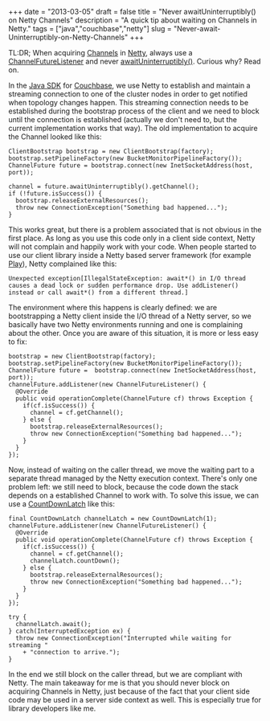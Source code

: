 +++
date = "2013-03-05"
draft = false
title = "Never awaitUninterruptibly() on Netty Channels"
description = "A quick tip about waiting on Channels in Netty."
tags = ["java","couchbase","netty"]
slug = "Never-await-Uninterruptibly-on-Netty-Channels"
+++

TL:DR; When acquiring [Channels](http://netty.io/3.6/api/org/jboss/netty/channel/Channel.html) in [Netty](http://netty.io), always use a [ChannelFutureListener](http://netty.io/3.6/api/org/jboss/netty/channel/ChannelFutureListener.html) and never [awaitUninterruptibly()](http://docs.jboss.org/netty/3.2/api/org/jboss/netty/channel/ChannelFuture.html#awaitUninterruptibly()). Curious why? Read on.

In the [Java SDK](http://www.couchbase.com/develop/java/current) for [Couchbase](http://www.couchbase.com/), we use Netty to establish and maintain a streaming connection to one of the cluster nodes in order to get notified when topology changes happen. This streaming connection needs to be established during the bootstrap process of the client and we need to block until the connection is established (actually we don't need to, but the current implementation works that way). The old implementation to acquire the Channel looked like this:

    ClientBootstrap bootstrap = new ClientBootstrap(factory);
    bootstrap.setPipelineFactory(new BucketMonitorPipelineFactory());
    ChannelFuture future = bootstrap.connect(new InetSocketAddress(host, port));

    channel = future.awaitUninterruptibly().getChannel();
    if (!future.isSuccess()) {
      bootstrap.releaseExternalResources();
      throw new ConnectionException("Something bad happened...");
    }

This works great, but there is a problem associated that is not obvious in the first place. As long as you use this code only in a client side context, Netty will not complain and happily work with your code. When people started to use our client library inside a Netty based server framework (for example [Play](http://www.playframework.com/)), Netty complained like this:

	Unexpected exception[IllegalStateException: await*() in I/O thread causes a dead lock or sudden performance drop. Use addListener() instead or call await*() from a different thread.]

The environment where this happens is clearly defined: we are bootstrapping a Netty client inside the I/O thread of a Netty server, so we basically have two Netty environments running and one is complaining about the other. Once you are aware of this situation, it is more or less easy to fix:

    bootstrap = new ClientBootstrap(factory);
    bootstrap.setPipelineFactory(new BucketMonitorPipelineFactory());
    ChannelFuture future =  bootstrap.connect(new InetSocketAddress(host, port));
    channelFuture.addListener(new ChannelFutureListener() {
      @Override
      public void operationComplete(ChannelFuture cf) throws Exception {
        if(cf.isSuccess()) {
          channel = cf.getChannel();
        } else {
          bootstrap.releaseExternalResources();
          throw new ConnectionException("Something bad happened...");
        }
      }
    });

Now, instead of waiting on the caller thread, we move the waiting part to a separate thread managed by the Netty execution context. There's only one problem left: we still need to block, because the code down the stack depends on a established Channel to work with. To solve this issue, we can use a [CountDownLatch](http://docs.oracle.com/javase/6/docs/api/java/util/concurrent/CountDownLatch.html) like this:

    final CountDownLatch channelLatch = new CountDownLatch(1);
    channelFuture.addListener(new ChannelFutureListener() {
      @Override
      public void operationComplete(ChannelFuture cf) throws Exception {
        if(cf.isSuccess()) {
          channel = cf.getChannel();
          channelLatch.countDown();
        } else {
          bootstrap.releaseExternalResources();
          throw new ConnectionException("Something bad happened...");
        }
      }
    });

    try {
      channelLatch.await();
    } catch(InterruptedException ex) {
      throw new ConnectionException("Interrupted while waiting for streaming "
        + "connection to arrive.");
    }

In the end we still block on the caller thread, but we are compliant with Netty. The main takeaway for me is that you should never block on acquiring Channels in Netty, just because of the fact that your client side code may be used in a server side context as well. This is especially true for library developers like me.